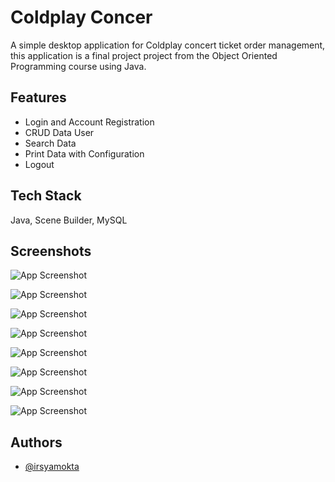 
# Coldplay Concer 

A simple desktop application for Coldplay concert ticket order management, this application is a final project project from the Object Oriented Programming course using Java.


## Features

- Login and Account Registration
- CRUD Data User
- Search Data
- Print Data with Configuration
- Logout


## Tech Stack

Java, Scene Builder, MySQL



## Screenshots

![App Screenshot](https://github.com/irsyamokta/ColdplayConcer-project/blob/51a8b3ef7b1c61f3c17180f6dd59ae6fc2906bea/src/main/Resources/Assets/Login.png)

![App Screenshot](https://github.com/irsyamokta/ColdplayConcer-project/blob/51a8b3ef7b1c61f3c17180f6dd59ae6fc2906bea/src/main/Resources/Assets/Registration%20Account%20Success.png)

![App Screenshot](https://github.com/irsyamokta/ColdplayConcer-project/blob/51a8b3ef7b1c61f3c17180f6dd59ae6fc2906bea/src/main/Resources/Assets/Homepage.png)

![App Screenshot](https://github.com/irsyamokta/ColdplayConcer-project/blob/51a8b3ef7b1c61f3c17180f6dd59ae6fc2906bea/src/main/Resources/Assets/View%20Data.png)

![App Screenshot](https://github.com/irsyamokta/ColdplayConcer-project/blob/51a8b3ef7b1c61f3c17180f6dd59ae6fc2906bea/src/main/Resources/Assets/Edit%20Data.png)

![App Screenshot](https://github.com/irsyamokta/ColdplayConcer-project/blob/51a8b3ef7b1c61f3c17180f6dd59ae6fc2906bea/src/main/Resources/Assets/Confirmation%20Delete.png)

![App Screenshot](https://github.com/irsyamokta/ColdplayConcer-project/blob/e64db7ee370e07a96be0f9b180ada6701215b62b/src/main/Resources/Assets/Print.png)

![App Screenshot](https://github.com/irsyamokta/ColdplayConcer-project/blob/51a8b3ef7b1c61f3c17180f6dd59ae6fc2906bea/src/main/Resources/Assets/Log%20Out%20Confirmation.png)




## Authors

- [@irsyamokta](https://github.com/irsyamokta)
